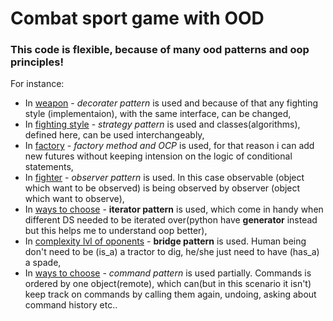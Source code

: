 # Combat sport game with OOD

### This code is flexible, because of many ood patterns and oop principles!


For instance:

* In [weapon](https://github.com/GasparyanG/Combat-Sport-Game/blob/master/weapon.py) - _decorater pattern_ is used and because of that any fighting style 
(implementaion), with the same interface, can be changed, 
* In [fighting style](https://github.com/GasparyanG/Combat-Sport-Game/blob/master/fighting_style.py) - _strategy pattern_ is used and classes(algorithms), defined here, can be used interchangeably,
* In [factory](https://github.com/GasparyanG/Combat-Sport-Game/blob/master/factory.py) - _factory method and OCP_ is used, for that reason i can add new futures without keeping intension on the logic of conditional statements,
* In [fighter](https://github.com/GasparyanG/Combat-Sport-Game/blob/master/fighter.py) - _observer pattern_ is used. In this case observable (object which want to be observed) is being observed by observer (object which want to observe),
* In [ways to choose](https://github.com/GasparyanG/Combat-Sport-Game/blob/master/ways_to_choose.py) - __iterator pattern__ is used, which come in handy when different DS needed to be iterated over(python have **generator** instead but this helps me to understand oop better),
* In [complexity lvl of oponents](https://github.com/GasparyanG/Combat-Sport-Game/blob/master/complexity_lvl_of_oponents.py) - __bridge pattern__ is used. Human being
don't need to be (is_a) a tractor to dig, he/she just need to have (has_a) a spade,
* In [ways to choose](https://github.com/GasparyanG/Combat-Sport-Game/blob/master/ways_to_choose.py) - _command pattern_ is used partially. Commands is ordered by one object(remote), which can(but in this scenario it isn't) keep track on commands by calling them again, undoing, asking about command history etc..